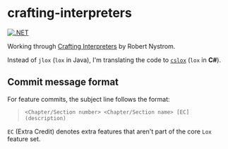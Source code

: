 # crafting-interpreters

[![.NET](https://github.com/ccb012100/crafting-interpreters/actions/workflows/dotnet.yml/badge.svg)](https://github.com/ccb012100/crafting-interpreters/actions/workflows/dotnet.yml)

Working through [Crafting Interpreters](https://craftinginterpreters.com/) by Robert Nystrom.

Instead of `jlox` (`lox` in Java), I'm translating the code to [`cslox`](/cslox/) (`lox` in **C#**).

## Commit message format

For feature commits, the subject line follows the format:

> `<Chapter/Section number> <Chapter/Section name> [EC] (description)`

`EC` (Extra Credit) denotes extra features that aren't part of the core `Lox` feature set.
